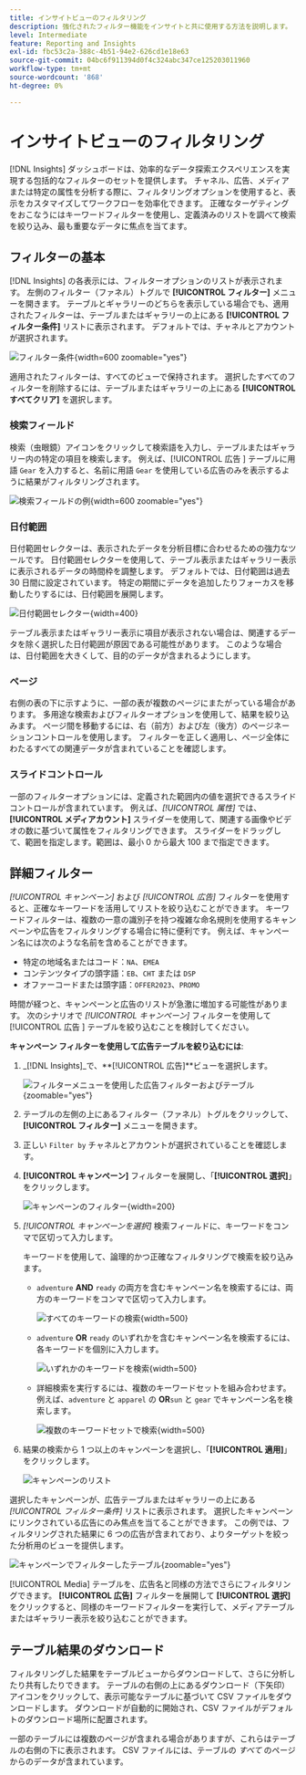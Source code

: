 ```yaml
---
title: インサイトビューのフィルタリング
description: 強化されたフィルター機能をインサイトと共に使用する方法を説明します。
level: Intermediate
feature: Reporting and Insights
exl-id: fbc53c2a-388c-4b51-94e2-626cd1e18e63
source-git-commit: 04bc6f911394d0f4c324abc347ce125203011960
workflow-type: tm+mt
source-wordcount: '868'
ht-degree: 0%

---
```


# インサイトビューのフィルタリング

[!DNL Insights] ダッシュボードは、効率的なデータ探索エクスペリエンスを実現する包括的なフィルターのセットを提供します。 チャネル、広告、メディアまたは特定の属性を分析する際に、フィルタリングオプションを使用すると、表示をカスタマイズしてワークフローを効率化できます。 正確なターゲティングをおこなうにはキーワードフィルターを使用し、定義済みのリストを調べて検索を絞り込み、最も重要なデータに焦点を当てます。

## フィルターの基本

[!DNL Insights] の各表示には、フィルターオプションのリストが表示されます。 左側のフィルター（ファネル）トグルで **[!UICONTROL フィルター]** メニューを開きます。 テーブルとギャラリーのどちらを表示している場合でも、適用されたフィルターは、テーブルまたはギャラリーの上にある **[!UICONTROL フィルター条件]** リストに表示されます。 デフォルトでは、チャネルとアカウントが選択されます。

![ フィルター条件 ](/help/assets/insights-filter-by.png " フィルター条件 "){width=600 zoomable="yes"}

適用されたフィルターは、すべてのビューで保持されます。 選択したすべてのフィルターを削除するには、テーブルまたはギャラリーの上にある **[!UICONTROL すべてクリア]** を選択します。

### 検索フィールド

検索（虫眼鏡）アイコンをクリックして検索語を入力し、テーブルまたはギャラリー内の特定の項目を検索します。 例えば、[!UICONTROL  広告 ] テーブルに用語 `Gear` を入力すると、名前に用語 `Gear` を使用している広告のみを表示するように結果がフィルタリングされます。

![ 検索フィールドの例 ](/help/assets/insights-search.png " 名前に歯車が含まれている広告を検索 "){width=600 zoomable="yes"}

### 日付範囲

日付範囲セレクターは、表示されたデータを分析目標に合わせるための強力なツールです。 日付範囲セレクターを使用して、テーブル表示またはギャラリー表示に表示されるデータの時間枠を調整します。 デフォルトでは、日付範囲は過去 30 日間に設定されています。 特定の期間にデータを追加したりフォーカスを移動したりするには、日付範囲を展開します。

![ 日付範囲セレクター ](/help/assets/insights-date-range.png " 日付範囲を選択 "){width=400}

テーブル表示またはギャラリー表示に項目が表示されない場合は、関連するデータを除く選択した日付範囲が原因である可能性があります。 このような場合は、日付範囲を大きくして、目的のデータが含まれるようにします。

### ページ

右側の表の下に示すように、一部の表が複数のページにまたがっている場合があります。 多用途な検索およびフィルターオプションを使用して、結果を絞り込みます。 ページ間を移動するには、右（前方）および左（後方）のページネーションコントロールを使用します。 フィルターを正しく適用し、ページ全体にわたるすべての関連データが含まれていることを確認します。

### スライドコントロール

一部のフィルターオプションには、定義された範囲内の値を選択できるスライドコントロールが含まれています。 例えば、_[!UICONTROL 属性]_ では、**[!UICONTROL メディアカウント]** スライダーを使用して、関連する画像やビデオの数に基づいて属性をフィルタリングできます。 スライダーをドラッグして、範囲を指定します。範囲は、最小 0 から最大 100 まで指定できます。

## 詳細フィルター

_[!UICONTROL キャンペーン]_ および _[!UICONTROL 広告]_ フィルターを使用すると、正確なキーワードを活用してリストを絞り込むことができます。 キーワードフィルターは、複数の一意の識別子を持つ複雑な命名規則を使用するキャンペーンや広告をフィルタリングする場合に特に便利です。 例えば、キャンペーン名には次のような名前を含めることができます。

- 特定の地域名またはコード：`NA`、`EMEA`
- コンテンツタイプの頭字語：`EB`、`CHT` または `DSP`
- オファーコードまたは頭字語：`OFFER2023`、`PROMO`

時間が経つと、キャンペーンと広告のリストが急激に増加する可能性があります。 次のシナリオで _[!UICONTROL キャンペーン]_ フィルターを使用して [!UICONTROL  広告 ] テーブルを絞り込むことを検討してください。

**キャンペーン フィルターを使用して広告テーブルを絞り込むには**:

1. _[!DNL Insights]_で、**[!UICONTROL 広告]**ビューを選択します。

   ![ フィルターメニューを使用した広告フィルターおよびテーブル ](/help/assets/insights-ads-filter.png " 広告ビュー "){zoomable="yes"}

1. テーブルの左側の上にあるフィルター（ファネル）トグルをクリックして、**[!UICONTROL フィルター]** メニューを開きます。

1. 正しい `Filter by` チャネルとアカウントが選択されていることを確認します。

1. **[!UICONTROL キャンペーン]** フィルターを展開し、「**[!UICONTROL 選択]**」をクリックします。

   ![ キャンペーンのフィルター ](/help/assets/insights-filter-campaigns-expand.png " キャンペーンの展開フィルター "){width=200}

1. _[!UICONTROL キャンペーンを選択]_ 検索フィールドに、キーワードをコンマで区切って入力します。

   キーワードを使用して、論理的かつ正確なフィルタリングで検索を絞り込みます。

   - `adventure` **AND** `ready` の両方を含むキャンペーン名を検索するには、両方のキーワードをコンマで区切って入力します。

     ![ すべてのキーワードの検索 ](/help/assets/insights-select-campaigns-and.png " 両方のキーワードを含むキャンペーン名を検索 "){width=500}

   - `adventure` **OR** `ready` のいずれかを含むキャンペーン名を検索するには、各キーワードを個別に入力します。

     ![ いずれかのキーワードを検索 ](/help/assets/insights-select-campaigns-or.png " 少なくとも 1 つのキーワードを含むキャンペーン名を検索します "){width=500}

   - 詳細検索を実行するには、複数のキーワードセットを組み合わせます。 例えば、`adventure` と `apparel` の **OR**`sun` と `gear` でキャンペーン名を検索します。

     ![ 複数のキーワードセットで検索 ](/help/assets/insights-advanced-or.png " 複数のキーワードセットを使用してキャンペーン名を検索 "){width=500}

1. 結果の検索から 1 つ以上のキャンペーンを選択し、「**[!UICONTROL 適用]**」をクリックします。

   ![ キャンペーンのリスト ](/help/assets/insights-select-campaigns-list.png " 含めるキャンペーンを選択 ")

選択したキャンペーンが、広告テーブルまたはギャラリーの上にある _[!UICONTROL フィルター条件]_ リストに表示されます。 選択したキャンペーンにリンクされている広告にのみ焦点を当てることができます。 この例では、フィルタリングされた結果に 6 つの広告が含まれており、よりターゲットを絞った分析用のビューを提供します。

![ キャンペーンでフィルターしたテーブル ](/help/assets/insights-filter-by-campaigns.png " キャンペーンフィルターを使用したテーブル "){zoomable="yes"}

[!UICONTROL Media] テーブルを、広告名と同様の方法でさらにフィルタリングできます。 **[!UICONTROL 広告]** フィルターを展開して **[!UICONTROL 選択]** をクリックすると、同様のキーワードフィルターを実行して、メディアテーブルまたはギャラリー表示を絞り込むことができます。

## テーブル結果のダウンロード

フィルタリングした結果をテーブルビューからダウンロードして、さらに分析したり共有したりできます。 テーブルの右側の上にあるダウンロード（下矢印）アイコンをクリックして、表示可能なテーブルに基づいて CSV ファイルをダウンロードします。 ダウンロードが自動的に開始され、CSV ファイルがデフォルトのダウンロード場所に配置されます。

一部のテーブルには複数のページが含まれる場合がありますが、これらはテーブルの右側の下に表示されます。 CSV ファイルには、テーブルの _すべて_ のページからのデータが含まれています。
